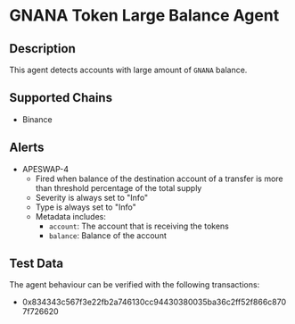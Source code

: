 
# GNANA Token Large Balance Agent

## Description

This agent detects accounts with large amount of `GNANA` balance.

## Supported Chains

- Binance

## Alerts


- APESWAP-4
  - Fired when balance of the destination account of a transfer is more than threshold percentage of the total supply 
  - Severity is always set to "Info" 
  - Type is always set to "Info" 
  - Metadata includes:
    * `account`: The account that is receiving the tokens
    * `balance`: Balance of the account


## Test Data

The agent behaviour can be verified with the following transactions:
- 0x834343c567f3e22fb2a746130cc94430380035ba36c2ff52f866c8707f726620
